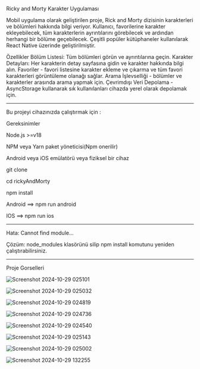 Ricky and Morty Karakter Uygulaması

Mobil uygulama olarak geliştirilen proje, Rick and Morty dizisinin karakterleri ve bölümleri hakkında bilgi veriyor. 
Kullanıcı, favorilerine karakter ekleyebilecek, tüm karakterlerin ayrıntılarını görebilecek ve ardından herhangi bir bölüme geçebilecek. 
Çeşitli popüler kütüphaneler kullanılarak React Native üzerinde geliştirilmiştir.

Özellikler
Bölüm Listesi: Tüm bölümleri görün ve ayrıntılarına geçin.
Karakter Detayları: Her karakterin detay sayfasına gidin ve karakter hakkında bilgi alın.
Favoriler - favori listesine karakter ekleme ve çıkarma ve tüm favori karakterleri görüntüleme olanağı sağlar.
Arama İşlevselliği - bölümler ve karakterler arasında arama yapmak için.
Çevrimdışı Veri Depolama - AsyncStorage kullanarak sık kullanılanları cihazda yerel olarak depolamak için.

------------------------------------------------------------------------------------------------------------------------------------------------------

Bu projeyi cihazınızda çalıştırmak için :

Gereksinimler

Node.js >=v18

NPM veya Yarn paket yöneticisi(Npm onerilir)

Android veya iOS emülatörü veya fiziksel bir cihaz

git clone <repo-link>

cd rickyAndMorty

npm install

Android ==> npm run android

IOS ==> npm run ios


------------------------------------------------------------------------------------------------------------------------------------------------------

Hata: Cannot find module...

Çözüm: node_modules klasörünü silip npm install komutunu yeniden çalıştırabilirsiniz.

------------------------------------------------------------------------------------------------------------------------------------------------------
Proje Gorselleri

![Screenshot 2024-10-29 025101](https://github.com/user-attachments/assets/7dd2d88f-e86f-49b6-a223-28d44d4815e4)

![Screenshot 2024-10-29 025032](https://github.com/user-attachments/assets/73df601a-67aa-4304-aaf3-cb7a18fef84e)

![Screenshot 2024-10-29 024819](https://github.com/user-attachments/assets/85f26641-c4e0-4bdc-94b5-aecec53bacb1)

![Screenshot 2024-10-29 024736](https://github.com/user-attachments/assets/7d15dde7-b144-4f7a-81f6-e99fb2dadcbd)

![Screenshot 2024-10-29 024540](https://github.com/user-attachments/assets/c6bb395e-06c8-4874-92d9-550b039028e5)

![Screenshot 2024-10-29 025143](https://github.com/user-attachments/assets/26261026-99fc-484b-9624-a9b6a4eafa75)

![Screenshot 2024-10-29 025002](https://github.com/user-attachments/assets/4075eb4d-2e04-47b3-9ae4-e91bf6f6aca0)

![Screenshot 2024-10-29 132255](https://github.com/user-attachments/assets/4adb8075-30f4-4f21-8164-15f27f7bbf5c)
